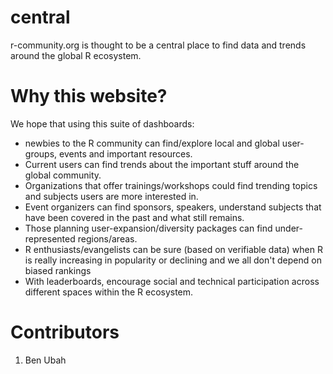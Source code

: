 # central
r-community.org is thought to be a central place to find data and trends around the global R ecosystem.

# Why this website?
We hope that using this suite of dashboards:
- newbies to the R community can find/explore local and global user-groups, events and important resources.
- Current users can find trends about the important stuff around the global community.
- Organizations that offer trainings/workshops could find trending topics and subjects users are more interested in.
- Event organizers can find sponsors, speakers, understand subjects that have been covered in the past and what still remains.
- Those planning user-expansion/diversity packages can find under-represented regions/areas.
- R enthusiasts/evangelists can be sure (based on verifiable data) when R is really increasing in popularity or declining and we all don't depend on biased rankings
- With leaderboards, encourage social and technical participation across different spaces within the R ecosystem.

# Contributors
1. Ben Ubah
